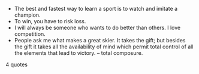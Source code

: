  - The best and fastest way to learn a sport is to watch and imitate a champion.
 - To win, you have to risk loss.
 - I will always be someone who wants to do better than others. I love competition.
 - People ask me what makes a great skier. It takes the gift; but besides the gift it takes all the availability of mind which permit total control of all the elements that lead to victory. – total composure.

4 quotes